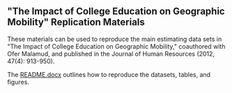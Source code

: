## "The Impact of College Education on Geographic Mobility" Replication Materials
These materials can be used to reproduce the main estimating data sets in "The Impact of College Education on Geographic Mobility," coauthored with Ofer Malamud, and published in the Journal of Human Resources (2012, 47(4): 913-950).

The [README.docx](README.docx) outlines how to reproduce the datasets, tables, and figures.
